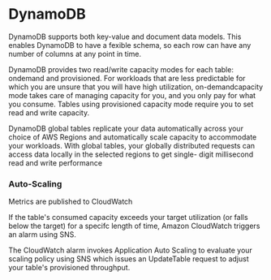 # DynamoDB

DynamoDB supports both key-value and document data models. This
enables DynamoDB to have a fexible schema, so each row can have any number of columns at any point in time.

DynamoDB provides two read/write capacity modes for each table: ondemand and provisioned. For workloads that are less predictable for which you are unsure that you will have high utilization, on-demandcapacity mode takes care of managing capacity for you, and you only pay for what you consume. Tables using provisioned capacity mode require you to set read and write capacity.

DynamoDB global tables replicate your data automatically across your choice of AWS Regions and automatically scale capacity to accommodate your workloads. With global tables, your globally distributed requests can access data locally in the selected regions to get single- digit millisecond read and write performance


### Auto-Scaling

Metrics are published to CloudWatch

If the table's consumed capacity exceeds your target utilization (or falls below the target) for a specifc length of time, Amazon CloudWatch triggers an alarm using SNS.

The CloudWatch alarm invokes Application Auto Scaling to evaluate your scaling policy using SNS which issues an UpdateTable request to adjust your table's provisioned throughput.